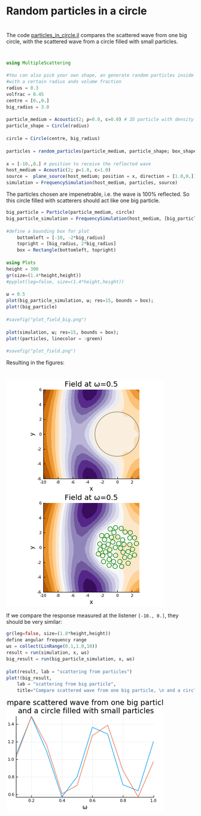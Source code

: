 # Random particles in a circle
#
The code [particles_in_circle.jl](particles_in_circle.jl) compares the scattered wave from one big circle, with the scattered wave from a circle filled with small particles.
#
```julia
using MultipleScattering

#You can also pick your own shape, an generate random particles inside it
#with a certain radius ands volume fraction
radius = 0.3
volfrac = 0.45
centre = [0.,0.]
big_radius = 3.0

particle_medium = Acoustic(2; ρ=0.0, c=0.0) # 2D particle with density ρ = 0.0 and soundspeed c = 0.0
particle_shape = Circle(radius)

circle = Circle(centre, big_radius)

particles = random_particles(particle_medium, particle_shape; box_shape = circle, volume_fraction = volfrac, seed=1)

x = [-10.,0.] # position to receive the reflected wave
host_medium = Acoustic(2; ρ=1.0, c=1.0)
source =  plane_source(host_medium; position = x, direction = [1.0,0.])
simulation = FrequencySimulation(host_medium, particles, source)
```
The particles chosen are impenetrable, i.e. the wave is 100\% reflected. So this circle filled with scatterers should act like one big particle.
```julia
big_particle = Particle(particle_medium, circle)
big_particle_simulation = FrequencySimulation(host_medium, [big_particle], source)

#define a bounding box for plot
    bottomleft = [-10, -2*big_radius]
    topright = [big_radius, 2*big_radius]
    box = Rectangle(bottomleft, topright)

using Plots
height = 300
gr(size=(1.4*height,height))
#pyplot(leg=false, size=(1.4*height,height))

ω = 0.5
plot(big_particle_simulation, ω; res=15, bounds = box);
plot!(big_particle)

#savefig("plot_field_big.png")

plot(simulation, ω; res=15, bounds = box);
plot!(particles, linecolor = :green)

#savefig("plot_field.png")
```
Resulting in the figures:
#
![The field with big particle](plot_field_big.png)
![The field with particles](plot_field.png)

If we compare the response measured at the listener `[-10., 0.]`, they should be very similar:
```julia
gr(leg=false, size=(1.8*height,height))
define angular frequency range
ωs = collect(LinRange(0.1,1.0,10))
result = run(simulation, x, ωs)
big_result = run(big_particle_simulation, x, ωs)

plot(result, lab = "scattering from particles")
plot!(big_result,
    lab = "scattering from big particle",
    title="Compare scattered wave from one big particle, \n and a circle filled with small particles")
```
![The response comparison](plot_response_compare.png)

